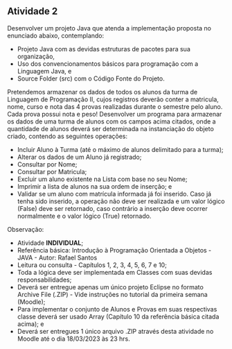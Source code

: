 <h2>Atividade 2</h2>
Desenvolver um projeto Java que atenda a implementação proposta no enunciado abaixo, contemplando:

- Projeto Java com as devidas estruturas de pacotes para sua organização,
- Uso dos convencionamentos básicos para programação com a Linguagem Java, e
- Source Folder  (src) com o Código Fonte do Projeto.

Pretendemos armazenar os dados de todos os alunos da turma de Linguagem de Programação II, cujos registros deverão conter a matricula, nome, curso e nota das 4 provas realizadas durante o semestre pelo aluno. Cada prova possui nota e peso! 
Desenvolver um programa para armazenar os dados de uma turma de alunos com os campos acima citados, onde a quantidade de alunos deverá ser determinada na instanciação do objeto criado, contendo as seguintes operações:

- Incluir Aluno à Turma (até o máximo de alunos delimitado para a turma);
- Alterar os dados de um Aluno já registrado;
- Consultar por Nome; 
- Consultar por Matricula;
- Excluir um aluno existente na Lista com base no seu Nome;
- Imprimir a lista de alunos na sua ordem de inserção; e
- Validar se um aluno com matrícula informada já foi inserido. Caso já tenha sido inserido, a operação não deve ser realizada e um valor lógico (False) deve ser retornado, caso contrário a inserção deve ocorrer normalmente e o valor lógico (True) retornado.

Observação:<br>
- Atividade <b>INDIVIDUAL</b>;
- Referência básica: Introdução à Programação Orientada a Objetos - JAVA - Autor: Rafael Santos
- Leitura ou consulta - Capítulos 1, 2, 3, 4, 5, 6, 7 e 10;
- Toda a lógica deve ser implementada em Classes com suas devidas responsabilidades;
- Deverá ser entregue apenas um único projeto Eclipse no formato Archive File (.ZIP) - Vide instruções no tutorial da primeira semana (Moodle);
- Para implementar o conjunto de Alunos e Provas em suas respectivas classe deverá ser usado Array (Capítulo 10 da referência básica citada acima); e
- Deverá ser entregues 1 único arquivo .ZIP através desta atividade no Moodle até o dia 18/03/2023 às 23 hrs.